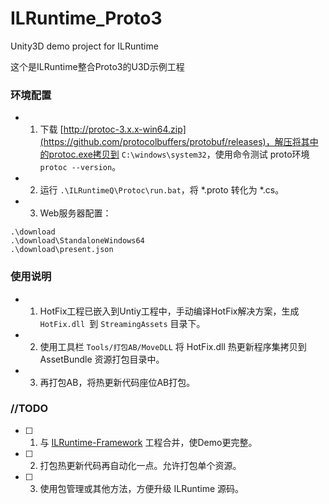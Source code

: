 # ILRuntime_Proto3
Unity3D demo project for ILRuntime

这个是ILRuntime整合Proto3的U3D示例工程

### 环境配置
- 1. 下载 [http://protoc-3.x.x-win64.zip](https://github.com/protocolbuffers/protobuf/releases)，解压将其中的protoc.exe拷贝到 ``C:\windows\system32``，使用命令测试 proto环境 ``protoc --version``。
- 2. 运行 ``.\ILRuntimeQ\Protoc\run.bat``，将 *.proto 转化为 *.cs。
- 3. Web服务器配置：
```
.\download
.\download\StandaloneWindows64
.\download\present.json
```

### 使用说明
- 1. HotFix工程已嵌入到Untiy工程中，手动编译HotFix解决方案，生成 ``HotFix.dll ``到 ``StreamingAssets`` 目录下。
- 2. 使用工具栏 ``Tools/打包AB/MoveDLL`` 将 HotFix.dll 热更新程序集拷贝到 AssetBundle 资源打包目录中。
- 3. 再打包AB，将热更新代码座位AB打包。

### //TODO
- [ ] 1. 与 [ILRuntime-Framework](https://github.com/setsuodu/ILRuntime-Framework) 工程合并，使Demo更完整。
- [ ] 2. 打包热更新代码再自动化一点。允许打包单个资源。
- [ ] 3. 使用包管理或其他方法，方便升级 ILRuntime 源码。

